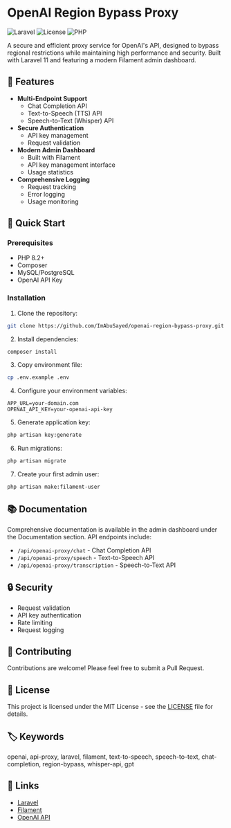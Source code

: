 # OpenAI Region Bypass Proxy

![Laravel](https://img.shields.io/badge/Laravel-11.x-red.svg)
![License](https://img.shields.io/badge/license-MIT-blue.svg)
![PHP](https://img.shields.io/badge/PHP-8.2+-purple.svg)

A secure and efficient proxy service for OpenAI's API, designed to bypass regional restrictions while maintaining high performance and security. Built with Laravel 11 and featuring a modern Filament admin dashboard.

## 🌟 Features

- **Multi-Endpoint Support**
  - Chat Completion API
  - Text-to-Speech (TTS) API
  - Speech-to-Text (Whisper) API
- **Secure Authentication**
  - API key management
  - Request validation
- **Modern Admin Dashboard**
  - Built with Filament
  - API key management interface
  - Usage statistics
- **Comprehensive Logging**
  - Request tracking
  - Error logging
  - Usage monitoring

## 🚀 Quick Start

### Prerequisites

- PHP 8.2+
- Composer
- MySQL/PostgreSQL
- OpenAI API Key

### Installation

1. Clone the repository:

```bash
git clone https://github.com/ImAbuSayed/openai-region-bypass-proxy.git
```

2. Install dependencies:

```bash
composer install
```

3. Copy environment file:

```bash
cp .env.example .env
```

4. Configure your environment variables:

```env
APP_URL=your-domain.com
OPENAI_API_KEY=your-openai-api-key
```

5. Generate application key:

```bash
php artisan key:generate
```

6. Run migrations:

```bash
php artisan migrate
```

7. Create your first admin user:

```bash
php artisan make:filament-user
```

## 📚 Documentation

Comprehensive documentation is available in the admin dashboard under the Documentation section. API endpoints include:

- `/api/openai-proxy/chat` - Chat Completion API
- `/api/openai-proxy/speech` - Text-to-Speech API
- `/api/openai-proxy/transcription` - Speech-to-Text API

## 🔒 Security

- Request validation
- API key authentication
- Rate limiting
- Request logging

## 🤝 Contributing

Contributions are welcome! Please feel free to submit a Pull Request.

## 📝 License

This project is licensed under the MIT License - see the [LICENSE](LICENSE) file for details.

## 🏷️ Keywords

openai, api-proxy, laravel, filament, text-to-speech, speech-to-text, chat-completion, region-bypass, whisper-api, gpt

## 🔗 Links

- [Laravel](https://laravel.com)
- [Filament](https://filamentphp.com)
- [OpenAI API](https://platform.openai.com/docs/api-reference)
